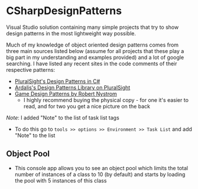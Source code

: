 # CSharpDesignPatterns
Visual Studio solution containing many simple projects that try to show design patterns in the most lightweight way possible.

Much of my knowledge of object oriented design patterns comes from three main sources listed below (assume for all projects that these play a big part in my understanding and examples provided) and a lot of google searching. I have listed any recent sites in the code comments of their respective patterns:
- [PluralSight's Design Patterns in C#](https://app.pluralsight.com/paths/skills/design-patterns-in-c)
- [Ardalis's Design Patterns Library on PluralSight](https://app.pluralsight.com/library/courses/patterns-library/table-of-contents)
- [Game Design Patterns by Robert Nystrom](http://gameprogrammingpatterns.com/ "Really entertaining and educational read")
  - I highly recommend buying the physical copy - for one it's easier to read, and for two you get a nice picture on the back

*Note*: I added "Note" to the list of task list tags
  - To do this go to `tools >> options >> Environment >> Task List` and add "Note" to the list

## Object Pool
- This console app allows you to see an object pool which limits the total number of instances of a class to 10 (by default) and starts by loading the pool with 5 instances of this class
